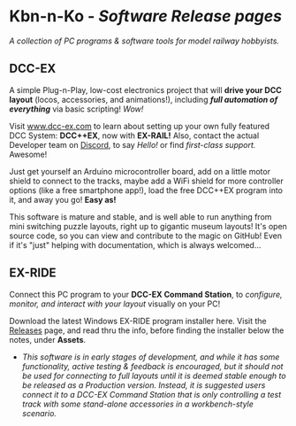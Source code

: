 # Kbn-n-Ko - *Software Release pages*

*A collection of PC programs & software tools for model railway hobbyists.*

## DCC-EX

A simple Plug-n-Play, low-cost electronics project that will **drive your DCC layout** (locos, accessories, and animations!), including ***full automation of everything*** via basic scripting! *Wow!*

Visit www.dcc-ex.com to learn about setting up your own fully featured DCC System: **DCC++EX**, now with **EX-RAIL!**
Also, contact the actual Developer team on [Discord](https://discord.gg/AUxvMZH9VZ), to say *Hello!* or find *first-class support.* Awesome!

Just get yourself an Arduino microcontroller board, add on a little motor shield to connect to the tracks, maybe add a WiFi shield for more controller options (like a free smartphone app!), load the free DCC++EX program into it, and away you go! **Easy as!**

This software is mature and stable, and is well able to run anything from mini switching puzzle layouts, right up to gigantic museum layouts! 
It's open source code, so you can view and contribute to the magic on GitHub! Even if it's "just" helping with documentation, which is always welcomed...

## EX-RIDE

Connect this PC program to your **DCC-EX Command Station**, to *configure, monitor, and interact with your layout* visually on your PC!

Download the latest Windows EX-RIDE program installer here.
Visit the [Releases](https://github.com/Kebbin-n-Ko/software/releases) page, and read thru the info, before finding the installer below the notes, under **Assets**.

* *This software is in early stages of development, and while it has some functionality, active testing & feedback is encouraged, but it should not be used for connecting to 
full layouts until it is deemed stable enough to be released as a Production version. Instead, it is suggested users connect it to a DCC-EX Command Station that is only controlling a test track with some stand-alone accessories in a workbench-style scenario.*
